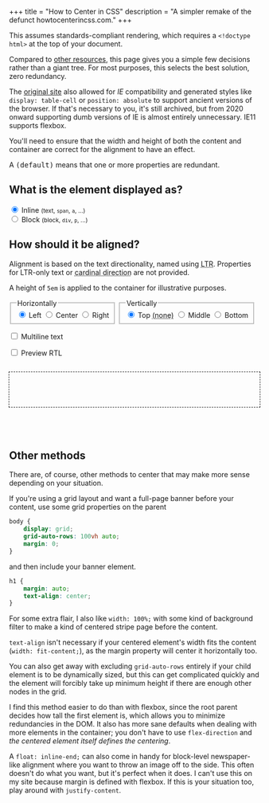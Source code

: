 +++
title = "How to Center in CSS"
description = "A simpler remake of the defunct howtocenterincss.com."
+++

This assumes standards-compliant rendering, which requires a `<!doctype html>` at the top of your document.

Compared to [other resources](https://css-tricks.com/centering-css-complete-guide/), this page gives you a simple few decisions rather than a giant tree. For most purposes, this selects the best solution, zero redundancy.

The [original site](https://web.archive.org/web/20240812122422/https://howtocenterincss.com/) also allowed for <dfn title="Internet Explorer">IE</dfn> compatibility and generated styles like `display: table-cell` or `position: absolute` to support ancient versions of the browser. If that's necessary to you, it's still archived, but from 2020 onward supporting dumb versions of IE is almost entirely unnecessary. IE11 supports flexbox.

You'll need to ensure that the width and height of both the content and container are correct for the alignment to have an effect.

A <samp>(default)</samp> means that one or more properties are redundant.

## What is the element displayed as?

<input id="inline" name="content" type="radio" checked/> <label for="inline">Inline <small>(text, `span`, `a`, ...)</small></label><br/>
<input id="block" name="content" type="radio"/> <label for="block">Block <small>(block, `div`, `p`, ...)</small></label>

## How should it be aligned?

Alignment is based on the text directionality, named using <abbr title="Left to right text">LTR</abbr>. Properties for LTR-only text or <abbr title='Names referring to "top", "right", "bottom", "left"'>cardinal direction</abbr> are not provided.

A height of `5em` is applied to the container for illustrative purposes.

<form>
	<fieldset style="display: inline;">
		<legend>Horizontally</legend>
		<input id="left" name="horizontal" type="radio" checked/> <label for="left">Left</label>
		<input id="center" name="horizontal" type="radio"/> <label for="center">Center</label>
		<input id="right" name="horizontal" type="radio"/> <label for="right">Right</label>
	</fieldset>
	<fieldset style="display: inline;">
		<legend>Vertically</legend>
		<input id="top" name="vertical" type="radio" checked/> <label for="top">Top <abbr title="No effect. For a sticky block, use absolute position.">(none)</abbr></label>
		<input id="middle" name="vertical" type="radio"/> <label for="middle">Middle</label>
		<input id="bottom" name="vertical" type="radio"/> <label for="bottom">Bottom</label>
	</fieldset>
</form>

<input id="multiline" name="multiline" type="checkbox"/> <label for="multiline">Multiline text</label>

<input id="direction" name="direction" type="checkbox" onclick="document.getElementById('preview').dir = this.checked ? 'rtl' : 'ltr'"/> <label for="direction">Preview RTL</label>

<h2 id="method"></h2>
<section id="preview" style="outline: thin dashed; min-height: 5em;"></section>
<pre><code id="style" style="padding-inline-start: 1em;"></code></pre>
<pre><code id="code" style="padding-inline-start: 1em;"></code></pre>
<p id="notes"></p>

<script>
	function rerender() {
		const inline = document.getElementById("inline").checked;

		const left = document.getElementById("left").checked;
		const center = document.getElementById("center").checked;
		const right = document.getElementById("right").checked;

		const top = document.getElementById("top").checked;
		const middle = document.getElementById("middle").checked;
		const bottom = document.getElementById("bottom").checked;

		var method;
		var style;
		var code;
		var notes = "";
		var innerContent = document.getElementById("multiline").checked ? "Inner<br/>content" : "Inner content";

		if (inline && top) {
			method = "Text align";
			style = "text-align: ";
			notes += "If the text itself should not be aligned, try centering a block instead.";

			if (left) {
				method += " (default)";
				style += "start;";
			}
			else if (center) {
				notes += "The container must have a width large enough to align the text in, any width with a \"‑content\" probably won't work. ";
				style += "center;";
			}
			else if (right) {
				style += "end;";
			}

			code = `<div style="${style} /* illustrative: */ min-height: 100%;">\n\t${innerContent}\n</div>`;
		}
		else if (!inline && top) {
			method = "Margin auto";
			style = "width: fit-content; ";
			notes += "The child can be any type, like an image. ";

			if (left) {
				method += " (default)";
				style += "margin-inline-end: auto;";
			}
			else if (center) {
				style += "margin-inline: auto;";
			}
			else if (right) {
				style += "margin-inline-start: auto;";
			}

			code = `<div>\n\t<div style="${style}">\n\t\t${innerContent}\n\t</div>\n</div>`;
		}
		else {
			method = "Flexbox";
			style = "display: flex; align-items: ";

			if (top && left) {
				method += " (default)";
			}

			if (top) {
				style += "flex-begin;"
			}
			else if (middle) {
				style += "center;";
			}
			else if (bottom) {
				style += "flex-end;";
			}

			style += " justify-content: ";

			if (left) {
				style += "start;";
			}
			else if (center) {
				if (middle) {
					notes += "If your content is one line, use padding. ";
				}
				style += "center;";
			}
			else if (right) {
				style += "end;";
			}

			if (inline) {
				code = `<div style="${style} /* illustrative: */ min-height: 100%;">\n\t${innerContent}\n</div>`;
			}
			else {
				code = `<div style="${style} /* illustrative: */ min-height: 100%;">\n\t<div>\n\t\t${innerContent}\n\t</div>\n</div>`;
			}
		}

		document.getElementById("method").innerHTML = method;
		document.getElementById("code").innerHTML = "";
		document.getElementById("code").appendChild(document.createTextNode(code));
		document.getElementById("style").innerHTML = "";
		document.getElementById("style").appendChild(document.createTextNode(style.replaceAll("; ", ";\n")));
		document.getElementById("preview").innerHTML = code;
		document.getElementById("notes").innerHTML = "";
		document.getElementById("notes").appendChild(document.createTextNode(notes));
	}

	rerender();
	document.currentScript.parentNode.addEventListener("input", rerender);
</script>

## Other methods

There are, of course, other methods to center that may make more sense depending on your situation.

If you're using a grid layout and want a full-page banner before your content, use some grid properties on the parent

```css
body {
	display: grid;
	grid-auto-rows: 100vh auto;
	margin: 0;
}
```

and then include your banner element.

```css
h1 {
	margin: auto;
	text-align: center;
}
```

For some extra flair, I also like `width: 100%;` with some kind of background filter to make a kind of centered stripe page before the content.

`text-align` isn't necessary if your centered element's width fits the content (`width: fit-content;`), as the margin property will center it horizontally too.

You can also get away with excluding `grid-auto-rows` entirely if your child element is to be dynamically sized, but this can get complicated quickly and the element will forcibly take up minimum height if there are enough other nodes in the grid.

I find this method easier to do than with flexbox, since the root parent decides how tall the first element is, which allows you to minimize redundancies in the DOM. It also has more sane defaults when dealing with more elements in the container; you don't have to use `flex-direction` and *the centered element itself defines the centering*.

A `float: inline-end;` can also come in handy for block-level newspaper-like alignment where you want to throw an image off to the side. This often doesn't do what you want, but it's perfect when it does. I can't use this on my site because margin is defined with flexbox. If this is your situation too, play around with `justify-content`.
